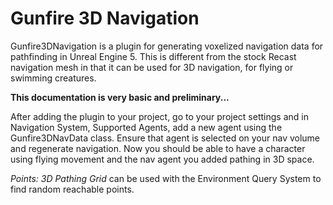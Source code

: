 # Gunfire 3D Navigation

Gunfire3DNavigation is a plugin for generating voxelized navigation data for pathfinding in Unreal Engine 5. This is different from the stock Recast navigation mesh in that it can be used for 3D navigation, for flying or swimming creatures.

**This documentation is very basic and preliminary...**

After adding the plugin to your project, go to your project settings and in Navigation System, Supported Agents, add a new agent using the Gunfire3DNavData class. Ensure that agent is selected on your nav volume and regenerate navigation. Now you should be able to have a character using flying movement and the nav agent you added pathing in 3D space.

*Points: 3D Pathing Grid* can be used with the Environment Query System to find random reachable points.